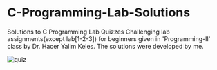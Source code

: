 # C-Programming-Lab-Solutions
Solutions to C Programming Lab Quizzes
Challenging lab assignments(except lab[1-2-3]) for beginners given in 'Programming-II' class by Dr. Hacer Yalim Keles.
The solutions were developed by me.

![quiz](https://github.com/sefasarac/C-Programming-Lab-Solutions/assets/70567964/4cf406fa-26c7-46f9-a3b8-8e0b278b942d)

